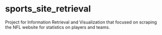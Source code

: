 # sports_site_retrieval
Project for Information Retrieval and Visualization that focused on scraping the NFL website for statistics on players and teams.
